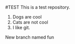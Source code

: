 #TEST
This is a test repository.

1. Dogs are cool
2. Cats are not cool
3. I like git.

New branch named fun
